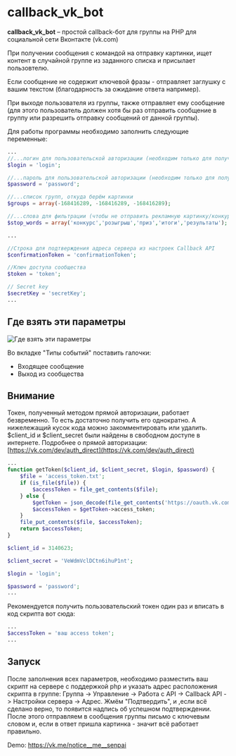 callback_vk_bot
======
**callback_vk_bot** – простой callback-бот для группы на PHP для социальной сети Вконтакте (vk.com)

При получении сообщения с командой на отправку картинки, ищет контент в случайной группе из заданного списка и присылает пользовтелю.

Если сообщение не содержит ключевой фразы - отправляет заглушку с вашим текстом (благодарность за ожидание ответа например).

При выходе пользователя из группы, также отправляет ему сообщение (для этого пользователь должен хотя бы раз отправить сообщение в группу или разрешить отправку сообщений от данной группы).

Для работы программы необходимо заполнить следующие переменные:

```php
...
//...логин для пользовательской авторизации (необходим только для получения токена. если токен уже получен - этот параметр не обязателен)
$login = 'login';

//...пароль для пользовательской авторизации (необходим только для получения токена. если токен уже получен - этот параметр не обязателен)
$password = 'password';

//...список групп, откуда берём картинки
$groups = array(-168416289, -168416289, -168416289);

//...слова для фильтрации (чтобы не отправить рекламную картинку/конкурс и тд)
$stop_words = array('конкурс','розыгрыш','приз','итоги','результаты');

...

//Строка для подтверждения адреса сервера из настроек Callback API
$confirmationToken = 'confirmationToken';

//Ключ доступа сообщества
$token = 'token';

// Secret key
$secretKey = 'secretKey';
...
```

Где взять эти параметры
------------
![Где взять эти параметры](https://sun1-12.userapi.com/c824203/v824203252/1a928a/EhoN1g4Gvjw.jpg)

Во вкладке "Типы событий" поставить галочки:

* Входящее сообщение
* Выход из сообщества

Внимание
------------
Токен, полученный методом прямой авторизации, работает безвременно.
То есть достаточно получить его однократно.
А нижележащий кусок кода можно закомментировать или удалить.
$client_id и $client_secret были найдены в свободном доступе в интернете.
Подробнее о прямой авторизации:
[https://vk.com/dev/auth_direct](https://vk.com/dev/auth_direct)
```php
...
function getToken($client_id, $client_secret, $login, $password) {
	$file = 'access_token.txt';
	if (is_file($file)) {
		$accessToken = file_get_contents($file);
	} else {
		$getToken = json_decode(file_get_contents('https://oauth.vk.com/token?grant_type=password&client_id='.$client_id.'&client_secret='.$client_secret.'&username='.$login.'&password='.$password.'&v=5.37&2fa_supported=1'));
	    $accessToken = $getToken->access_token;
	}
	file_put_contents($file, $accessToken);
	return $accessToken;
}

$client_id = 3140623;

$client_secret = 'VeWdmVclDCtn6ihuP1nt';

$login = 'login';

$password = 'password';
...
```
Рекомендуется получить пользовательский токен один раз и вписать в код скрипта вот сюда:
```php
...
$accessToken = 'ваш access token';
...
```
Запуск
------------
После заполнения всех параметров, необходимо разместить ваш скрипт на сервере с поддержкой php и указать адрес расположения скрипта в группе: 
Группа -> Управление -> Работа с API -> Callback API -> Настройки сервера -> Адрес.
Жмём "Подтвердить", и ,если всё сделано верно, то появится надпись об успешном подтверждении.
После этого отправляем в сообщения группы письмо с ключевым словом и, если в ответ пришла картинка - значит всё работает правильно.  
  
Demo:
 https://vk.me/notice__me__senpai

